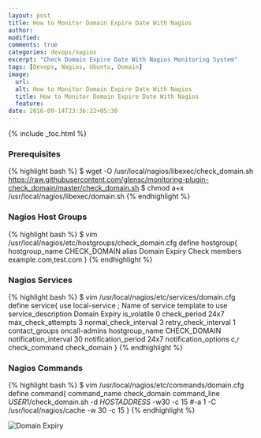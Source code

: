 ```yaml
---
layout: post
title: How to Monitor Domain Expire Date With Nagios
author:
modified:
comments: true
categories: devops/nagios
excerpt: "Check Domain Expire Date With Nagios Monitoring System"
tags: [Devops, Nagios, Ubuntu, Domain]
image:
  url:
  alt: How to Monitor Domain Expire Date With Nagios
  title: How to Monitor Domain Expire Date With Nagios
  feature:
date: 2016-09-14T23:36:22+05:30
---
```



{% include _toc.html %}

### Prerequisites
{% highlight bash %}
$ wget -O /usr/local/nagios/libexec/check_domain.sh https://raw.githubusercontent.com/glensc/monitoring-plugin-check_domain/master/check_domain.sh
$ chmod  a+x /usr/local/nagios/libexec/domain.sh
{% endhighlight %}

### Nagios Host Groups

{% highlight bash %}
$ vim /usr/local/nagios/etc/hostgroups/check_domain.cfg
define hostgroup{
        hostgroup_name  CHECK_DOMAIN
        alias           Domain Expiry Check
        members         example.com,test.com
}
{% endhighlight %}

### Nagios Services
{% highlight bash %}
$ vim /usr/local/nagios/etc/services/domain.cfg
define service{
        use                             local-service         ; Name of service template to use
        service_description             Domain Expiry
        is_volatile                     0
        check_period                    24x7
        max_check_attempts              3
        normal_check_interval           3
        retry_check_interval            1
        contact_groups                  oncall-admins
        hostgroup_name                  CHECK_DOMAIN
        notification_interval           30
        notification_period             24x7
        notification_options            c,r
        check_command                   check_domain
}
{% endhighlight %}

### Nagios Commands

{% highlight bash %}
$ vim /usr/local/nagios/etc/commands/domain.cfg
define command{
        command_name    check_domain
        command_line    $USER1$/check_domain.sh -d $HOSTADDRESS$ -w30 -c 15
#-a 1 -C /usr/local/nagios/cache -w 30 -c 15
}
{% endhighlight %}

<img alt="Domain Expiry" src="https://cloud.githubusercontent.com/assets/1223371/18525079/b0238dfe-7ad8-11e6-939c-8579fe71826c.png">
